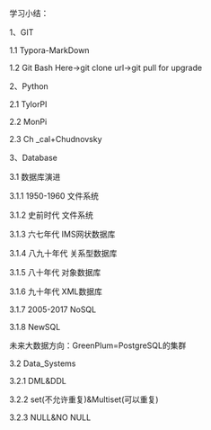 学习小结：

1、GIT

1.1 Typora-MarkDown

1.2 Git Bash Here->git clone url->git pull for upgrade

2、Python

2.1 TylorPI

2.2 MonPi

2.3 Ch _cal+Chudnovsky

3、Database

3.1 数据库演进

3.1.1 1950-1960 文件系统

3.1.2 史前时代 文件系统

3.1.3 六七年代 IMS网状数据库

3.1.4 八九十年代 关系型数据库

3.1.5 八十年代 对象数据库

3.1.6 九十年代 XML数据库

3.1.7 2005-2017 NoSQL

3.1.8 NewSQL

未来大数据方向：GreenPlum=PostgreSQL的集群

3.2 Data_Systems

3.2.1 DML&DDL

3.2.2 set(不允许重复)&Multiset(可以重复)

3.2.3 NULL&NO NULL